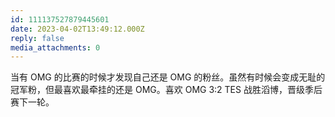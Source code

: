 ```yaml
---
id: 111137527879445601
date: 2023-04-02T13:49:12.000Z
reply: false
media_attachments: 0
---
```


当有 OMG 的比赛的时候才发现自己还是 OMG 的粉丝。虽然有时候会变成无耻的冠军粉，但最喜欢最牵挂的还是 OMG。喜欢 OMG 3:2 TES 战胜滔博，晋级季后赛下一轮。


